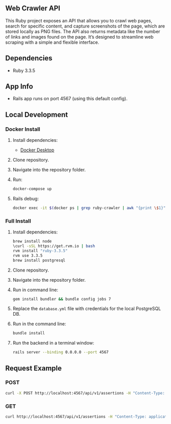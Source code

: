 ## Web Crawler API

This Ruby project exposes an API that allows you to crawl web pages, search for specific content, and capture screenshots of the page, which are stored locally as PNG files. The API also returns metadata like the number of links and images found on the page. It’s designed to streamline web scraping with a simple and flexible interface.


## Dependencies

- Ruby 3.3.5

## App Info

- Rails app runs on port 4567 (using this default config).

## Local Development

### Docker Install

1. Install dependencies:
   - [Docker Desktop](https://www.docker.com/products/docker-desktop)

2. Clone repository.

3. Navigate into the repository folder.

4. Run:
   ```bash
   docker-compose up
   ```

5. Rails debug:
   ```bash
   docker exec -it $(docker ps | grep ruby-crawler | awk "{print \$1}" | head -n 1) rails c
   ```

### Full Install

1. Install dependencies:
   ```bash
   brew install node
   \curl -sSL https://get.rvm.io | bash
   rvm install "ruby-3.3.5"
   rvm use 3.3.5
   brew install postgresql
   ```

2. Clone repository.

3. Navigate into the repository folder.

4. Run in command line:
   ```bash
   gem install bundler && bundle config jobs 7
   ```

5. Replace the `database.yml` file with credentials for the local PostgreSQL DB.

6. Run in the command line:
   ```bash
   bundle install
   ```

7. Run the backend in a terminal window:
   ```bash
   rails server --binding 0.0.0.0 --port 4567
   ```

## Request Example

### POST

```bash
curl -X POST http://localhost:4567/api/v1/assertions -H "Content-Type: application/json" -d '{"assertion": {"url": "autify.com", "text": "product"}}'
```

### GET

```bash
curl http://localhost:4567/api/v1/assertions -H "Content-Type: application/json"
```

